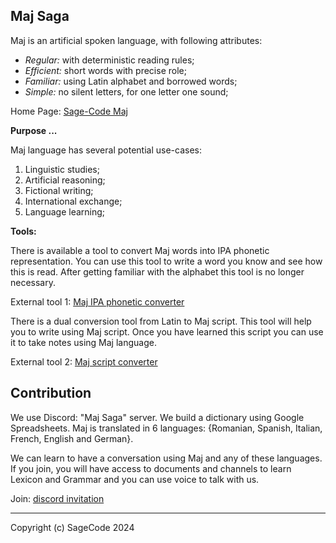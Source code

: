 ## Maj Saga

Maj is an artificial spoken language,  with following attributes:

* *Regular:* with deterministic reading rules;
* *Efficient:* short words with precise role;
* *Familiar:* using Latin alphabet and borrowed words;
* *Simple:* no silent letters, for one letter one sound;

Home Page: [Sage-Code Maj](https://sagecode.pro/maj/)

**Purpose ...**

Maj language has several potential use-cases:

1. Linguistic studies;
1. Artificial reasoning;
1. Fictional writing;
1. International exchange;
1. Language learning;

**Tools:** 

There is available a tool to convert Maj words into IPA phonetic representation. You can use this tool to write a word you know and see how this is read. After getting familiar with the alphabet this tool is no longer necessary.

External tool 1: [Maj IPA phonetic converter](https://lingojam.com/MajIPA)

There is a dual conversion tool from Latin to Maj script. This tool will help you to write using Maj script. Once you have learned this script you can use it to take notes using Maj language. 

External tool 2: [Maj script converter](https://lingojam.com/MajScript)


## Contribution

We use Discord: "Maj Saga" server. We build a dictionary using Google Spreadsheets. Maj is translated in 6 languages: {Romanian, Spanish, Italian, French, English and German}.

We can learn to have a conversation using Maj and any of these languages. If you join, you will have access to documents and channels to learn Lexicon and Grammar and you can use voice to talk with us.

Join: [discord invitation](https://discord.gg/Y8Bredb3eW)

---

Copyright (c) SageCode 2024
